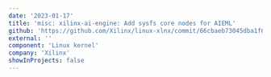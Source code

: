 ```yaml
---
date: '2023-01-17'
title: 'misc: xilinx-ai-engine: Add sysfs core nodes for AIEML'
github: 'https://github.com/Xilinx/linux-xlnx/commit/66cbaeb73045dba1f6b7cb0034ed259368190d5b'
external: ''
component: 'Linux kernel'
company: 'Xilinx'
showInProjects: false
---
```

